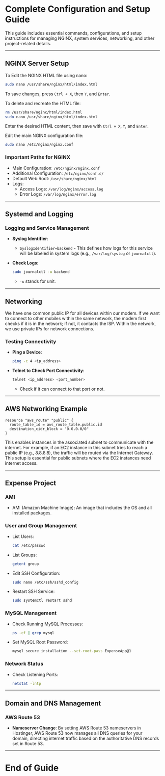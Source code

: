 
# Complete Configuration and Setup Guide

This guide includes essential commands, configurations, and setup instructions for managing NGINX, system services, networking, and other project-related details.

---

## NGINX Server Setup

To Edit the NGINX HTML file using nano:
```bash
sudo nano /usr/share/nginx/html/index.html
```
To save changes, press `Ctrl + X`, then `Y`, and `Enter`.

To delete and recreate the HTML file:
```bash
rm /usr/share/nginx/html/index.html
sudo nano /usr/share/nginx/html/index.html
```
Enter the desired HTML content, then save with `Ctrl + X`, `Y`, and `Enter`.

Edit the main NGINX configuration file:
```bash
sudo nano /etc/nginx/nginx.conf
```

### Important Paths for NGINX
- Main Configuration: `/etc/nginx/nginx.conf`
- Additional Configuration: `/etc/nginx/conf.d/`
- Default Web Root: `/usr/share/nginx/html`
- Logs:
  - Access Logs: `/var/log/nginx/access.log`
  - Error Logs: `/var/log/nginx/error.log`

---

## Systemd and Logging

### Logging and Service Management
- **Syslog Identifier**:
  - `SyslogIdentifier=backend` - This defines how logs for this service will be labeled in system logs (e.g., `/var/log/syslog` or `journalctl`).

- **Check Logs**:
  ```bash
  sudo journalctl -u backend
  ```
  - `-u` stands for unit.

---

## Networking

We have one common public IP for all devices within our modem. If we want to connect to other mobiles within the same network, the modem first checks if it is in the network; if not, it contacts the ISP. Within the network, we use private IPs for network connections.

### Testing Connectivity
- **Ping a Device**:
  ```bash
  ping -c 4 <ip_address>
  ```

- **Telnet to Check Port Connectivity**:
  ```bash
  telnet <ip_address> <port_number>
  ```
  - Check if it can connect to that port or not.

---

## AWS Networking Example

```hcl
resource "aws_route" "public" {
  route_table_id = aws_route_table.public.id
  destination_cidr_block = "0.0.0.0/0"
}
```
This enables instances in the associated subnet to communicate with the internet. For example, if an EC2 instance in this subnet tries to reach a public IP (e.g., 8.8.8.8), the traffic will be routed via the Internet Gateway. This setup is essential for public subnets where the EC2 instances need internet access.

---

## Expense Project

### AMI
- AMI (Amazon Machine Image): An image that includes the OS and all installed packages.

### User and Group Management
- List Users:
  ```bash
  cat /etc/passwd
  ```
- List Groups:
  ```bash
  getent group
  ```
- Edit SSH Configuration:
  ```bash
  sudo nano /etc/ssh/sshd_config
  ```
- Restart SSH Service:
  ```bash
  sudo systemctl restart sshd
  ```

### MySQL Management
- Check Running MySQL Processes:
  ```bash
  ps -ef | grep mysql
  ```
- Set MySQL Root Password:
  ```bash
  mysql_secure_installation --set-root-pass ExpenseApp@1
  ```

### Network Status
- Check Listening Ports:
  ```bash
  netstat -lntp
  ```

---

## Domain and DNS Management

### AWS Route 53
- **Nameserver Change**: By setting AWS Route 53 nameservers in Hostinger, AWS Route 53 now manages all DNS queries for your domain, directing internet traffic based on the authoritative DNS records set in Route 53.

---

# End of Guide
